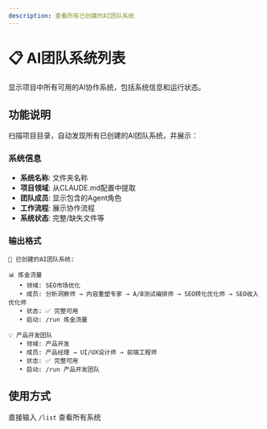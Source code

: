 ```yaml
---
description: 查看所有已创建的AI团队系统
---
```


# 📋 AI团队系统列表

显示项目中所有可用的AI协作系统，包括系统信息和运行状态。

## 功能说明

扫描项目目录，自动发现所有已创建的AI团队系统，并展示：

### 系统信息
- **系统名称**: 文件夹名称
- **项目领域**: 从CLAUDE.md配置中提取
- **团队成员**: 显示包含的Agent角色
- **工作流程**: 展示协作流程
- **系统状态**: 完整/缺失文件等

### 输出格式

```
🏢 已创建的AI团队系统:

📊 炼金流量
   • 领域: SEO市场优化
   • 成员: 分析洞察师 → 内容重塑专家 → A/B测试编排师 → SEO转化优化师 → SEO收入优化师
   • 状态: ✅ 完整可用
   • 启动: /run 炼金流量

💡 产品开发团队
   • 领域: 产品开发
   • 成员: 产品经理 → UI/UX设计师 → 前端工程师
   • 状态: ✅ 完整可用  
   • 启动: /run 产品开发团队
```

## 使用方式

直接输入 `/list` 查看所有系统
